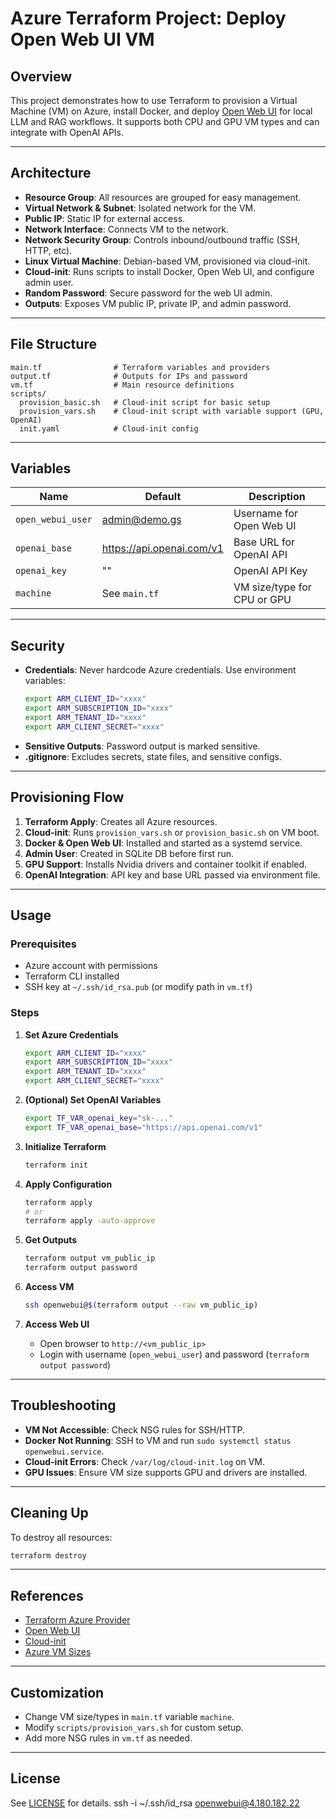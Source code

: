 # Azure Terraform Project: Deploy Open Web UI VM

## Overview

This project demonstrates how to use Terraform to provision a Virtual Machine (VM) on Azure, install Docker, and deploy [Open Web UI](https://github.com/open-webui/open-webui) for local LLM and RAG workflows. It supports both CPU and GPU VM types and can integrate with OpenAI APIs.

---

## Architecture

- **Resource Group**: All resources are grouped for easy management.
- **Virtual Network & Subnet**: Isolated network for the VM.
- **Public IP**: Static IP for external access.
- **Network Interface**: Connects VM to the network.
- **Network Security Group**: Controls inbound/outbound traffic (SSH, HTTP, etc).
- **Linux Virtual Machine**: Debian-based VM, provisioned via cloud-init.
- **Cloud-init**: Runs scripts to install Docker, Open Web UI, and configure admin user.
- **Random Password**: Secure password for the web UI admin.
- **Outputs**: Exposes VM public IP, private IP, and admin password.

---

## File Structure

```
main.tf                # Terraform variables and providers
output.tf              # Outputs for IPs and password
vm.tf                  # Main resource definitions
scripts/
  provision_basic.sh   # Cloud-init script for basic setup
  provision_vars.sh    # Cloud-init script with variable support (GPU, OpenAI)
  init.yaml            # Cloud-init config
```

---

## Variables

| Name                | Default                | Description                                      |
|---------------------|------------------------|--------------------------------------------------|
| `open_webui_user`   | admin@demo.gs          | Username for Open Web UI                         |
| `openai_base`       | https://api.openai.com/v1 | Base URL for OpenAI API                      |
| `openai_key`        | ""                     | OpenAI API Key                                   |
| `machine`           | See `main.tf`          | VM size/type for CPU or GPU                      |
                     

---

## Security

- **Credentials**: Never hardcode Azure credentials. Use environment variables:
  ```sh
  export ARM_CLIENT_ID="xxxx"
  export ARM_SUBSCRIPTION_ID="xxxx"
  export ARM_TENANT_ID="xxxx"
  export ARM_CLIENT_SECRET="xxxx"
  ```
- **Sensitive Outputs**: Password output is marked sensitive.
- **.gitignore**: Excludes secrets, state files, and sensitive configs.

---

## Provisioning Flow

1. **Terraform Apply**: Creates all Azure resources.
2. **Cloud-init**: Runs `provision_vars.sh` or `provision_basic.sh` on VM boot.
3. **Docker & Open Web UI**: Installed and started as a systemd service.
4. **Admin User**: Created in SQLite DB before first run.
5. **GPU Support**: Installs Nvidia drivers and container toolkit if enabled.
6. **OpenAI Integration**: API key and base URL passed via environment file.

---

## Usage

### Prerequisites

- Azure account with permissions
- Terraform CLI installed
- SSH key at `~/.ssh/id_rsa.pub` (or modify path in `vm.tf`)

### Steps

1. **Set Azure Credentials**
   ```sh
   export ARM_CLIENT_ID="xxxx"
   export ARM_SUBSCRIPTION_ID="xxxx"
   export ARM_TENANT_ID="xxxx"
   export ARM_CLIENT_SECRET="xxxx"
   ```

2. **(Optional) Set OpenAI Variables**
   ```sh
   export TF_VAR_openai_key="sk-..."
   export TF_VAR_openai_base="https://api.openai.com/v1"
   ```

3. **Initialize Terraform**
   ```sh
   terraform init
   ```

4. **Apply Configuration**
   ```sh
   terraform apply
   # or
   terraform apply -auto-approve
   ```

5. **Get Outputs**
   ```sh
   terraform output vm_public_ip
   terraform output password
   ```

6. **Access VM**
   ```sh
   ssh openwebui@$(terraform output --raw vm_public_ip)
   ```

7. **Access Web UI**
   - Open browser to `http://<vm_public_ip>`
   - Login with username (`open_webui_user`) and password (`terraform output password`)

---

## Troubleshooting

- **VM Not Accessible**: Check NSG rules for SSH/HTTP.
- **Docker Not Running**: SSH to VM and run `sudo systemctl status openwebui.service`.
- **Cloud-init Errors**: Check `/var/log/cloud-init.log` on VM.
- **GPU Issues**: Ensure VM size supports GPU and drivers are installed.

---

## Cleaning Up

To destroy all resources:
```sh
terraform destroy
```

---

## References

- [Terraform Azure Provider](https://registry.terraform.io/providers/hashicorp/azurerm/latest/docs)
- [Open Web UI](https://github.com/open-webui/open-webui)
- [Cloud-init](https://cloudinit.readthedocs.io/en/latest/)
- [Azure VM Sizes](https://learn.microsoft.com/en-us/azure/virtual-machines/sizes)

---

## Customization

- Change VM size/types in `main.tf` variable `machine`.
- Modify `scripts/provision_vars.sh` for custom setup.
- Add more NSG rules in `vm.tf` as needed.

---

## License

See [LICENSE](.terraform/modules/network-security-group/LICENSE) for details.
ssh -i ~/.ssh/id_rsa openwebui@4.180.182.22